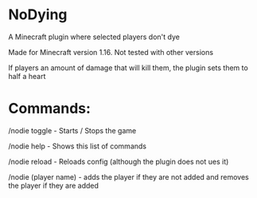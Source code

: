 # NoDying
A Minecraft plugin where selected players don't dye

Made for Minecraft version 1.16. Not tested with other versions

If players an amount of damage that will kill them, the plugin sets them to half a heart

# Commands:

/nodie toggle - Starts / Stops the game

/nodie help - Shows this list of commands

/nodie reload - Reloads config (although the plugin does not ues it)

/nodie (player name) - adds the player if they are not added and removes the player if they are added
